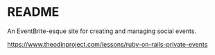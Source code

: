 # README

An EventBrite-esque site for creating and managing social events.

https://www.theodinproject.com/lessons/ruby-on-rails-private-events